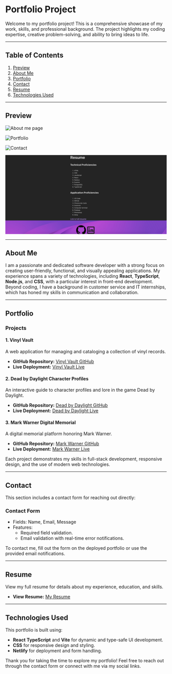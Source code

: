 # Portfolio Project

Welcome to my portfolio project! This is a comprehensive showcase of my work, skills, and professional background. The project highlights my coding expertise, creative problem-solving, and ability to bring ideas to life.

---

## **Table of Contents**

1. [Preview](#preview)
2. [About Me](#about-me)
3. [Portfolio](#portfolio)
4. [Contact](#contact)
5. [Resume](#resume)
6. [Technologies Used](#technologies-used)

---

## **Preview**

![About me page](/screenshot-about-me.png)

![Portfolio](/screenshot-portfolio.png)

![Contact](/screenshot-contact.png)

![Resume](public/screenshot-resume.png)

---

## **About Me**

I am a passionate and dedicated software developer with a strong focus on creating user-friendly, functional, and visually appealing applications. My experience spans a variety of technologies, including **React**, **TypeScript**, **Node.js**, and **CSS**, with a particular interest in front-end development. Beyond coding, I have a background in customer service and IT internships, which has honed my skills in communication and collaboration.

---

## **Portfolio**

### **Projects**

#### 1. **Vinyl Vault**  
   A web application for managing and cataloging a collection of vinyl records.
   - **GitHub Repository:** [Vinyl Vault GitHub](https://github.com/KatanaFinKoi/Vinyl-Vault)  
   - **Live Deployment:** [Vinyl Vault Live](https://vinyl-vault-1.onrender.com)

#### 2. **Dead by Daylight Character Profiles**  
   An interactive guide to character profiles and lore in the game Dead by Daylight.
   - **GitHub Repository:** [Dead by Daylight GitHub](https://github.com/KatanaFinKoi/Dead-by-Daylight-project)  
   - **Live Deployment:** [Dead by Daylight Live](https://katanafinkoi.github.io/Dead-by-Daylight-project/)

#### 3. **Mark Warner Digital Memorial**  
   A digital memorial platform honoring Mark Warner.
   - **GitHub Repository:** [Mark Warner GitHub](https://github.com/KatanaFinKoi/Mark-Warner-Digital-Memorial)  
   - **Live Deployment:** [Mark Warner Live](https://mark-warner-digital-memorial.web.app/)

Each project demonstrates my skills in full-stack development, responsive design, and the use of modern web technologies.

---

## **Contact**

This section includes a contact form for reaching out directly:

### Contact Form
- Fields: Name, Email, Message
- Features:
  - Required field validation.
  - Email validation with real-time error notifications.

To contact me, fill out the form on the deployed portfolio or use the provided email notifications.

---

## **Resume**

View my full resume for details about my experience, education, and skills.  
- **View Resume:** [My Resume](https://docs.google.com/document/d/17l0d5-J0_HpLV334MfrZXLaSIqSylvKw9eUz8eV4-Gw/edit?usp=sharing)

---

## **Technologies Used**

This portfolio is built using:
- **React** **TypeScript** and **Vite** for dynamic and type-safe UI development.
- **CSS** for responsive design and styling.
- **Netlify** for deployment and form handling.

Thank you for taking the time to explore my portfolio! Feel free to reach out through the contact form or connect with me via my social links.
